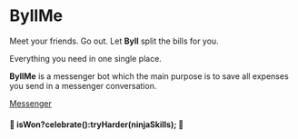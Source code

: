 # ByllMe

Meet your friends. Go out. Let **Byll** split the bills for you.

Everything you need in one single place.


**ByllMe** is a messenger bot which the main purpose is to save all expenses you send in a messenger conversation.

[Messenger](https://www.messenger.com/t/ByllMe)

#### :tada: isWon?celebrate():tryHarder(ninjaSkills); :tada:

